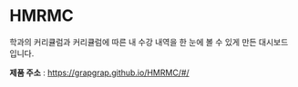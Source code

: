 # HMRMC

학과의 커리큘럼과 커리큘럼에 따른 내 수강 내역을 한 눈에 볼 수 있게 만든 대시보드 입니다.

**제품 주소** : https://grapgrap.github.io/HMRMC/#/
